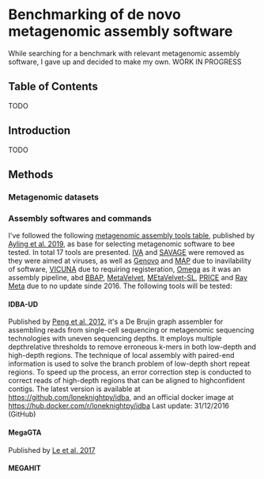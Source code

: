 #  Benchmarking of de novo metagenomic assembly software

While searching for a benchmark with relevant metagenomic assembly software, I gave up and decided to make my own. WORK IN PROGRESS 

## Table of Contents

TODO

## Introduction

TODO

## Methods

### Metagenomic datasets

### Assembly softwares and commands

I've followed the following [metagenomic assembly tools table](https://academic.oup.com/view-large/131667617), published by [Ayling et al. 2019](https://academic.oup.com/bib/advance-article/doi/10.1093/bib/bbz020/5363831), as base for selecting metagenomic software to bee tested. In total 17 tools are presented. [IVA]() and [SAVAGE]() were removed as they were aimed at viruses, as well as [Genovo]() and [MAP]() due to inavilability of software, [VICUNA]() due to requiring registeration, [Omega]() as it was an assembly pipeline, abd [BBAP](), [MetaVelvet](), [MEtaVelvet-SL](), [PRICE]() and [Ray Meta]() due to no update sinde 2016. The following tools will be tested:

#### IDBA-UD
Published by [Peng et al. 2012](https://academic.oup.com/bioinformatics/article-lookup/doi/10.1093/bioinformatics/bts174), it's a De Brujin graph assembler for assembling reads from single-cell sequencing or metagenomic sequencing technologies with uneven sequencing depths. It employs multiple depthrelative thresholds to remove erroneous k-mers in both low-depth and high-depth regions. The technique of local assembly with paired-end information is used to solve the branch problem of low-depth short repeat regions. To speed up the process, an error correction step is conducted to correct reads of high-depth regions that can be aligned to highconfident contigs. The latest version is available at https://github.com/loneknightpy/idba, and an official docker image at https://hub.docker.com/r/loneknightpy/idba
Last update: 31/12/2016 (GitHub)

#### MegaGTA
Published by [Le et al. 2017](https://www.ncbi.nlm.nih.gov/pmc/articles/PMC5657035/)


#### MEGAHIT

#### 

 
